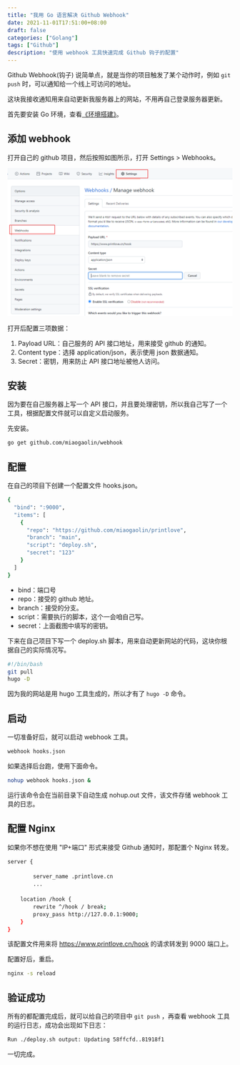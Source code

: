 ```yaml
---
title: "我用 Go 语言解决 Github Webhook"
date: 2021-11-01T17:51:00+08:00
draft: false
categories: ["Golang"]
tags: ["Github"]
description: "使用 webhook 工具快速完成 Github 钩子的配置"
---
```


Github  Webhook(钩子) 说简单点，就是当你的项目触发了某个动作时，例如 `git push` 时，可以通知给一个线上可访问的地址。

这块我接收通知用来自动更新我服务器上的网站，不用再自己登录服务器更新。

首先要安装 Go 环境，查看[《环境搭建》](/posts/gobasic/2-环境搭建/)。

## 添加 webhook

打开自己的 github 项目，然后按照如图所示，打开 Settings > Webhooks。

![](1.png)

打开后配置三项数据：

1. Payload URL：自己服务的 API 接口地址，用来接受 github 的通知。
2. Content type：选择 application/json，表示使用 json 数据通知。
3. Secret：密钥，用来防止 API 接口地址被他人访问。

## 安装

因为要在自己服务器上写一个 API 接口，并且要处理密钥，所以我自己写了一个工具，根据配置文件就可以自定义启动服务。

先安装。

```bash
go get github.com/miaogaolin/webhook
```

## 配置

在自己的项目下创建一个配置文件 hooks.json。

```bash
{
  "bind": ":9000",
  "items": [
    {
      "repo": "https://github.com/miaogaolin/printlove",
      "branch": "main",
      "script": "deploy.sh",
      "secret": "123"
    }
  ]
}
```

- bind：端口号
- repo：接受的 github 地址。
- branch：接受的分支。
- script：需要执行的脚本，这个一会咱自己写。
- secret：上面截图中填写的密钥。

下来在自己项目下写一个 deploy.sh 脚本，用来自动更新网站的代码，这块你根据自己的实际情况写。

```bash
#!/bin/bash
git pull
hugo -D
```

因为我的网站是用 hugo 工具生成的，所以才有了 `hugo -D` 命令。

## 启动

一切准备好后，就可以启动 webhook 工具。

```bash
webhook hooks.json
```

如果选择后台跑，使用下面命令。

```bash
nohup webhook hooks.json &
```

运行该命令会在当前目录下自动生成 nohup.out 文件，该文件存储 webhook 工具的日志。

## 配置 Nginx

如果你不想在使用 "IP+端口" 形式来接受 Github 通知时，那配置个 Nginx 转发。

```bash
server {
		
		server_name .printlove.cn
		...

    location /hook {
        rewrite ^/hook / break;
        proxy_pass http://127.0.0.1:9000;
    }
}
```

该配置文件用来将 https://www.printlove.cn/hook 的请求转发到 9000 端口上。

配置好后，重启。

```bash
nginx -s reload
```

## 验证成功

所有的都配置完成后，就可以给自己的项目中 `git push` ，再查看 webhook 工具的运行日志，成功会出现如下日志：

```bash
Run ./deploy.sh output: Updating 58ffcfd..81918f1
```

一切完成。